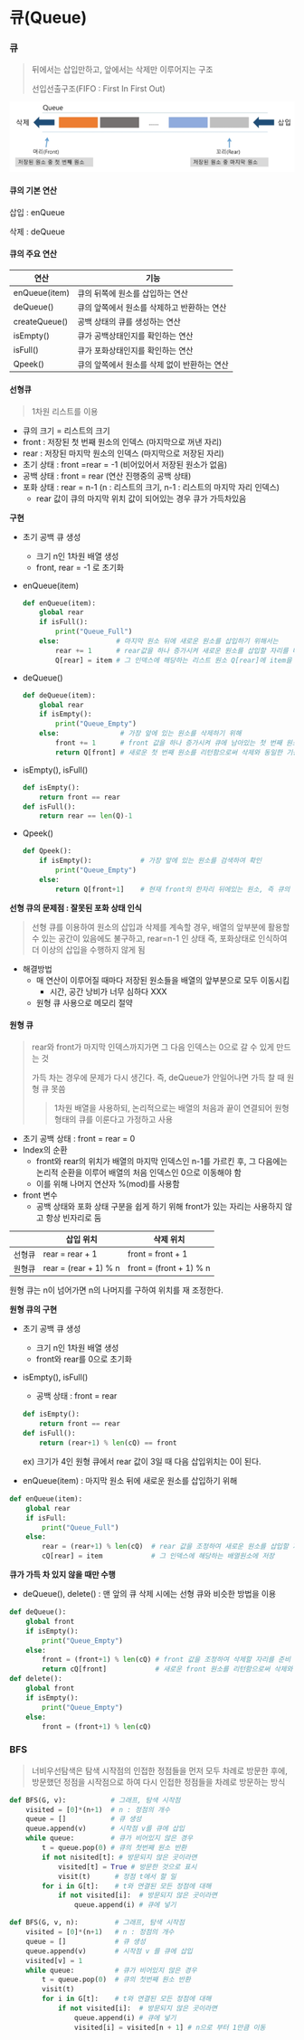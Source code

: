 # 큐(Queue)

### 큐

> 뒤에서는 삽입만하고, 앞에서는 삭제만 이루어지는 구조
>
> 선입선출구조(FIFO : First In First Out)

![image-20210922043426166](md-images/image-20210922043426166.png)

#### 큐의 기본 연산

삽입 : enQueue

삭제 : deQueue

#### 큐의 주요 연산

| 연산          | 기능                                         |
| ------------- | -------------------------------------------- |
| enQueue(item) | 큐의 뒤쪽에 원소를 삽입하는 연산             |
| deQueue()     | 큐의 앞쪽에서 원소를 삭제하고 반환하는 연산  |
| createQueue() | 공백 상태의 큐를 생성하는 연산               |
| isEmpty()     | 큐가 공백상태인지를 확인하는 연산            |
| isFull()      | 큐가 포화상태인지를 확인하는 연산            |
| Qpeek()       | 큐의 앞쪽에서 원소를 삭제 없이 반환하는 연산 |

#### 선형큐

> 1차원 리스트를 이용

* 큐의 크기 = 리스트의 크기
* front : 저장된 첫 번째 원소의 인덱스 (마지막으로 꺼낸 자리)
* rear : 저장된 마지막 원소의 인덱스 (마지막으로 저장된 자리)
* 초기 상태 : front =rear = -1 (비어있어서 저장된 원소가 없음)
* 공백 상태 : front = rear (연산 진행중의 공백 상태)
* 포화 상태 : rear = n-1 (n : 리스트의 크기, n-1 : 리스트의 마지막 자리 인덱스)
  * rear 값이 큐의 마지막 위치 값이 되어있는 경우 큐가 가득차있음

**구현**

* 초기 공백 큐 생성

  * 크기 n인 1차원 배열 생성
  * front, rear = -1 로 초기화

* enQueue(item)

  ```python
  def enQueue(item):
      global rear
      if isFull():
          print("Queue_Full")
      else:              # 마지막 원소 뒤에 새로운 원소를 삽입하기 위해서는
          rear += 1      # rear값을 하나 증가시켜 새로운 원소를 삽입할 자리를 마련함
          Q[rear] = item # 그 인덱스에 해당하는 리스트 원소 Q[rear]에 item을 저장
  ```

* deQueue()

  ```python
  def deQueue(item):
      global rear
      if isEmpty():
          print("Queue_Empty")
      else:               # 가장 앞에 있는 원소를 삭제하기 위해
          front += 1      # front 값을 하나 증가시켜 큐에 남아있는 첫 번째 원소로 이동함
          return Q[front] # 새로운 첫 번째 원소를 리턴함으로써 삭제와 동일한 기능함 
  ```

* isEmpty(), isFull()

  ```python
  def isEmpty():
      return front == rear
  def isFull():
      return rear == len(Q)-1
  ```

* Qpeek()

  ```python
  def Qpeek():
      if isEmpty():            # 가장 앞에 있는 원소를 검색하여 확인
          print("Queue_Empty")
      else:       
          return Q[front+1]    # 현재 front의 한자리 뒤에있는 원소, 즉 큐의 첫번째에 있는 원소반환
  ```

**선형 큐의 문제점 : 잘못된 포화 상태 인식**

> 선형 큐를 이용하여 원소의 삽입과 삭제를 계속할 경우, 배열의 앞부분에 활용할 수 있는 공간이 있음에도 불구하고, rear=n-1 인 상태 즉, 포화상태로 인식하여 더 이상의 삽입을 수행하지 않게 됨

* 해결방법
  * 매 연산이 이루어질 때마다 저장된 원소들을 배열의 앞부분으로 모두 이동시킴
    * 시간, 공간 낭비가 너무 심하다 XXX
  * 원형 큐 사용으로 메모리 절약

#### 원형 큐

> rear와 front가 마지막 인덱스까지가면 그 다음 인덱스는 0으로 갈 수 있게 만드는 것
>
> 가득 차는 경우에 문제가 다시 생긴다. 즉, deQueue가 안일어나면 가득 찰 때 원형 큐 못씀
>
> > 1차원 배열을 사용하되, 논리적으로는 배열의 처음과 끝이 연결되어 원형 형태의 큐를 이룬다고 가정하고 사용

* 초기 공백 상태 : front = rear = 0
* Index의 순환
  * front와 rear의 위치가 배열의 마지막 인덱스인 n-1를 가르킨 후, 그 다음에는 논리적 순환을 이루어 배열의 처음 인덱스인 0으로 이동해야 함
  * 이를 위해 나머지 연산자 %(mod)를 사용함
* front 변수
  * 공백 상태와 포화 상태 구분을 쉽게 하기 위해 front가 있는 자리는 사용하지 않고 항상 빈자리로 둠

|        | 삽입 위치             | 삭제 위치               |
| ------ | --------------------- | ----------------------- |
| 선형큐 | rear = rear + 1       | front = front + 1       |
| 원형큐 | rear = (rear + 1) % n | front = (front + 1) % n |

원형 큐는 n이 넘어가면 n의 나머지를 구하여 위치를 재 조정한다.

**원형 큐의 구현**

* 초기 공백 큐 생성

  * 크기 n인 1차원 배열 생성
  * front와 rear를 0으로 초기화

* isEmpty(), isFull()

  * 공백 상태 : front = rear

  ```python
  def isEmpty():
      return front == rear
  def isFull():
      return (rear+1) % len(cQ) == front
  ```

  ex) 크기가 4인 원형 큐에서 rear 값이 3일 때 다음 삽입위치는 0이 된다.

* enQueue(item) : 마지막 원소 뒤에 새로운 원소를 삽입하기 위해

```python
def enQueue(item):
    global rear
    if isFull:
        print("Queue_Full")
    else:
        rear = (rear+1) % len(cQ)  # rear 값을 조정하여 새로운 원소를 삽입할 자리를 마련함
        cQ[rear] = item            # 그 인덱스에 해당하는 배열원소에 저장
```

**큐가 가득 차 있지 않을 때만 수행**

* deQueue(), delete() : 맨 앞의 큐 삭제 시에는 선형 큐와 비슷한 방법을 이용

```python
def deQueue():
    global front
    if isEmpty():
        print("Queue_Empty")
    else:
        front = (front+1) % len(cQ) # front 값을 조정하여 삭제할 자리를 준비
        return cQ[front]            # 새로운 front 원소를 리턴함으로써 삭제와 동일한 기능
def delete():
    global front
    if isEmpty():
        print("Queue_Empty")
    else:
        front = (front+1) % len(cQ)
```

### BFS

> 너비우선탐색은 탐색 시작점의 인접한 정점들을 먼저 모두 차례로 방문한 후에, 방문했던 정점을 시작점으로 하여 다시 인접한 정점들을 차례로 방문하는 방식

```python
def BFS(G, v):           # 그래프, 탐색 시작점
    visited = [0]*(n+1)  # n : 정점의 개수
    queue = []           # 큐 생성
    queue.append(v)      # 시작점 v를 큐에 삽입
    while queue:         # 큐가 비어있지 않은 경우
        t = queue.pop(0) # 큐의 첫번째 원소 반환
        if not nisited[t]: # 방문되지 않은 곳이라면
            visited[t] = True # 방문한 것으로 표시
            visit(t)      # 정점 t에서 할 일
        for i in G[t]:    # t와 연결된 모든 정점에 대해
            if not visited[i]:  # 방문되지 않은 곳이라면
                queue.append(i) # 큐에 넣기
```

```python
def BFS(G, v, n):         # 그래프, 탐색 시작점
    visited = [0]*(n+1)   # n : 정점의 개수
    queue = []            # 큐 생성
    queue.append(v)       # 시작점 v 를 큐에 삽입
    visited[v] = 1
    while queue:          # 큐가 비어있지 않은 경우
        t = queue.pop(0)  # 큐의 첫번째 원소 반환
        visit(t)
        for i in G[t]:    # t와 연결된 모든 정점에 대해
            if not visited[i]:  # 방문되지 않은 곳이라면
                queue.append(i) # 큐에 넣기
                visited[i] = visited[n + 1] # n으로 부터 1만큼 이동
```

